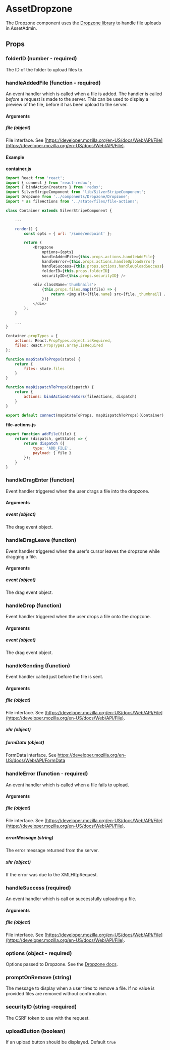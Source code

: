 # AssetDropzone

The Dropzone component uses the [Dropzone library](http://www.dropzonejs.com/) to handle file uploads in AssetAdmin.

## Props

### folderID (number - required)

The ID of the folder to upload files to.

### handleAddedFile (function - required)

An event handler which is called when a file is added. The handler is called _before_ a request is made to the server. This can be used to display a preview of the file, before it has been upload to the server.

#### Arguments

##### file (object)

File interface. See [https://developer.mozilla.org/en-US/docs/Web/API/File](https://developer.mozilla.org/en-US/docs/Web/API/File).

#### Example

__container.js__

```js
import React from 'react';
import { connect } from 'react-redux';
import { bindActionCreators } from 'redux';
import SilverStripeComponent from 'lib/SilverStripeComponent';
import Dropzone from '../components/Dropzone/Dropzone';
import * as fileActions from '../state/files/file-actions';

class Container extends SilverStripeComponent {

    ...

    render() {
        const opts = { url: '/some/endpoint' };

        return (
            <Dropzone
                options={opts}
                handleAddedFile={this.props.actions.handleAddFile}
                handleError={this.props.actions.handleUploadError}
                handleSuccess={this.props.actions.handleUploadSuccess}
                folderID={this.props.folderID}
                securityID={this.props.securityID} />

            <div className='thumbnails'>
                {this.props.files.map((file) => {
                    return <img alt={file.name} src={file._thumbnail} />
                })}
            </div>
        );
    }

    ...
}

Container.propTypes = {
    actions: React.PropTypes.object.isRequired,
    files: React.PropTypes.array.isRequired
};

function mapStateToProps(state) {
    return {
        files: state.files
    }
}

function mapDispatchToProps(dispatch) {
    return {
        actions: bindActionCreators(fileActions, dispatch)
    }
}

export default connect(mapStateToProps, mapDispatchToProps)(Container);
```

__file-actions.js__

```js
export function addFile(file) {
    return (dispatch, getState) => {
        return dispatch ({
            type: 'ADD_FILE',
            payload: { file }
        });
    }
}
```

### handleDragEnter (function)

Event handler triggered when the user drags a file into the dropzone.

#### Arguments

##### event (object)

The drag event object.

### handleDragLeave (function)

Event handler triggered when the user's cursor leaves the dropzone while dragging a file.

#### Arguments

##### event (object)

The drag event object.

### handleDrop (function)

Event handler triggered when the user drops a file onto the dropzone.

#### Arguments

##### event (object)

The drag event object.

### handleSending (function)

Event handler called just before the file is sent.

#### Arguments

##### file (object)

File interface. See [https://developer.mozilla.org/en-US/docs/Web/API/File](https://developer.mozilla.org/en-US/docs/Web/API/File).

##### xhr (object)

##### formData (object)

FormData interface. See https://developer.mozilla.org/en-US/docs/Web/API/FormData

### handleError (function - required)

An event handler which is called when a file fails to upload.

#### Arguments

##### file (object)

File interface. See [https://developer.mozilla.org/en-US/docs/Web/API/File](https://developer.mozilla.org/en-US/docs/Web/API/File).

##### errorMessage (string)

The error message returned from the server.

##### xhr (object)

If the error was due to the XMLHttpRequest.

### handleSuccess (required)

An event handler which is call on successfully uploading a file.

#### Arguments

##### file (object)

File interface. See [https://developer.mozilla.org/en-US/docs/Web/API/File](https://developer.mozilla.org/en-US/docs/Web/API/File).

### options (object - required)

Options passed to Dropzone. See the [Dropzone docs](http://www.dropzonejs.com/#configuration-options).

### promptOnRemove (string)

The message to display when a user tires to remove a file. If no value is provided files are removed without confirmation.

### securityID (string -required)

The CSRF token to use with the request.

### uploadButton (boolean)

If an upload button should be displayed. Default `true`
